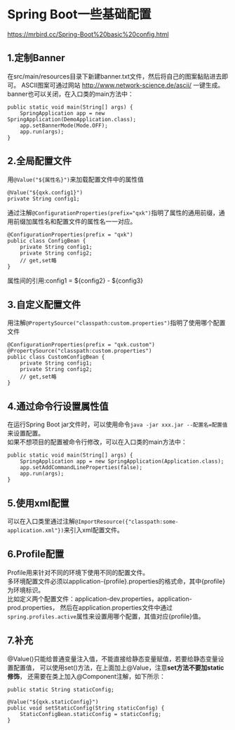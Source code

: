 # Spring Boot一些基础配置
<https://mrbird.cc/Spring-Boot%20basic%20config.html>

## 1.定制Banner
在src/main/resources目录下新建banner.txt文件，然后将自己的图案黏贴进去即可。
ASCII图案可通过网站 <http://www.network-science.de/ascii/> 一键生成。  
banner也可以关闭，在入口类的main方法中：

    public static void main(String[] args) {
        SpringApplication app = new SpringApplication(DemoApplication.class);
        app.setBannerMode(Mode.OFF);
        app.run(args);
    }


## 2.全局配置文件
用`@Value("${属性名}")`来加载配置文件中的属性值

    @Value("${qxk.config1}")
    private String config1;

通过注解`@ConfigurationProperties(prefix="qxk")`指明了属性的通用前缀，通用前缀加属性名和配置文件的属性名一一对应。

    @ConfigurationProperties(prefix = "qxk")
    public class ConfigBean {
        private String config1;
        private String config2;
        // get,set略
    }

属性间的引用:config1 = ${config2} - ${config3}

## 3.自定义配置文件
用注解`@PropertySource("classpath:custom.properties")`指明了使用哪个配置文件

    @ConfigurationProperties(prefix = "qxk.custom")
    @PropertySource("classpath:custom.properties")
    public class CustomConfigBean {
        private String config1;
        private String config2;
        // get,set略
    }

## 4.通过命令行设置属性值
在运行Spring Boot jar文件时，可以使用命令`java -jar xxx.jar --配置名=配置值`来设置配置。  
如果不想项目的配置被命令行修改，可以在入口类的main方法中：

    public static void main(String[] args) {
        SpringApplication app = new SpringApplication(Application.class);
        app.setAddCommandLineProperties(false);
        app.run(args);
    }

## 5.使用xml配置
可以在入口类里通过注解`@ImportResource({"classpath:some-application.xml"})`来引入xml配置文件。

## 6.Profile配置
Profile用来针对不同的环境下使用不同的配置文件。  
多环境配置文件必须以application-{profile}.properties的格式命，其中{profile}为环境标识。  
比如定义两个配置文件：application-dev.properties，application-prod.properties，
然后在application.properties文件中通过`spring.profiles.active`属性来设置用哪个配置，其值对应{profile}值。

## 7.补充
@Value()只能给普通变量注入值，不能直接给静态变量赋值，若要给静态变量设置配置值，
可以使用set()方法，在上面加上@Value，注意**set方法不要加static修饰**， 还需要在类上加入@Component注解，如下所示：

    public static String staticConfig;

    @Value("${qxk.staticConfig}")
    public void setStaticConfig(String staticConfig) {
        StaticConfigBean.staticConfig = staticConfig;
    }